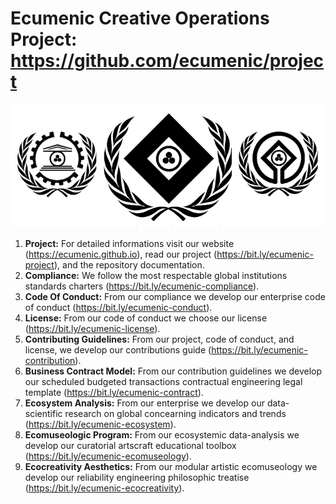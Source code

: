 # Ecumenic Creative Operations Project: https://github.com/ecumenic/project
![Our Logo](https://github.com/ecumenic/project/blob/master/Ecumenic%20Creative%20Operations%20Logo.png)
1. **Project:** For detailed informations visit our website (https://ecumenic.github.io), read our project (https://bit.ly/ecumenic-project), and the repository documentation.
2. **Compliance:** We follow the most respectable global institutions standards charters (https://bit.ly/ecumenic-compliance).
3. **Code Of Conduct:** From our compliance we develop our enterprise code of conduct (https://bit.ly/ecumenic-conduct).
4. **License:** From our code of conduct we choose our license (https://bit.ly/ecumenic-license).
5. **Contributing Guidelines:** From our project, code of conduct, and license, we develop our contributions guide (https://bit.ly/ecumenic-contribution).
6. **Business Contract Model:** From our contribution guidelines we develop our scheduled budgeted transactions contractual engineering legal template (https://bit.ly/ecumenic-contract).
7. **Ecosystem Analysis:** From our enterprise we develop our data-scientific research on global concearning indicators and trends (https://bit.ly/ecumenic-ecosystem).
8. **Ecomuseologic Program:** From our ecosystemic data-analysis we develop our curatorial artscraft educational toolbox (https://bit.ly/ecumenic-ecomuseology).
9. **Ecocreativity Aesthetics:** From our modular artistic ecomuseology we develop our reliability engineering philosophic treatise (https://bit.ly/ecumenic-ecocreativity).

